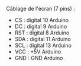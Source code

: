 Câblage de l'écran (7 pins) :
- CS : digital 10 Arduino
- DC : digital 9 Arduino
- RST : digital 8 Arduino
- SDA : digital 11 Arduino
- SCL : digital 13 Arduino
- VCC : +5V Arduino
- GND : GND Arduino
